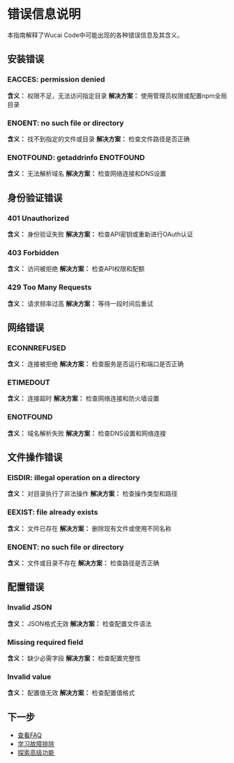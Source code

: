 # 错误信息说明

本指南解释了Wucai Code中可能出现的各种错误信息及其含义。

## 安装错误

### EACCES: permission denied
**含义：** 权限不足，无法访问指定目录
**解决方案：** 使用管理员权限或配置npm全局目录

### ENOENT: no such file or directory
**含义：** 找不到指定的文件或目录
**解决方案：** 检查文件路径是否正确

### ENOTFOUND: getaddrinfo ENOTFOUND
**含义：** 无法解析域名
**解决方案：** 检查网络连接和DNS设置

## 身份验证错误

### 401 Unauthorized
**含义：** 身份验证失败
**解决方案：** 检查API密钥或重新进行OAuth认证

### 403 Forbidden
**含义：** 访问被拒绝
**解决方案：** 检查API权限和配额

### 429 Too Many Requests
**含义：** 请求频率过高
**解决方案：** 等待一段时间后重试

## 网络错误

### ECONNREFUSED
**含义：** 连接被拒绝
**解决方案：** 检查服务是否运行和端口是否正确

### ETIMEDOUT
**含义：** 连接超时
**解决方案：** 检查网络连接和防火墙设置

### ENOTFOUND
**含义：** 域名解析失败
**解决方案：** 检查DNS设置和网络连接

## 文件操作错误

### EISDIR: illegal operation on a directory
**含义：** 对目录执行了非法操作
**解决方案：** 检查操作类型和路径

### EEXIST: file already exists
**含义：** 文件已存在
**解决方案：** 删除现有文件或使用不同名称

### ENOENT: no such file or directory
**含义：** 文件或目录不存在
**解决方案：** 检查路径是否正确

## 配置错误

### Invalid JSON
**含义：** JSON格式无效
**解决方案：** 检查配置文件语法

### Missing required field
**含义：** 缺少必需字段
**解决方案：** 检查配置完整性

### Invalid value
**含义：** 配置值无效
**解决方案：** 检查配置值格式

## 下一步

- [查看FAQ](./faq.md)
- [学习故障排除](/zh/troubleshooting/common-issues)
- [探索高级功能](/zh/advanced/customization)

